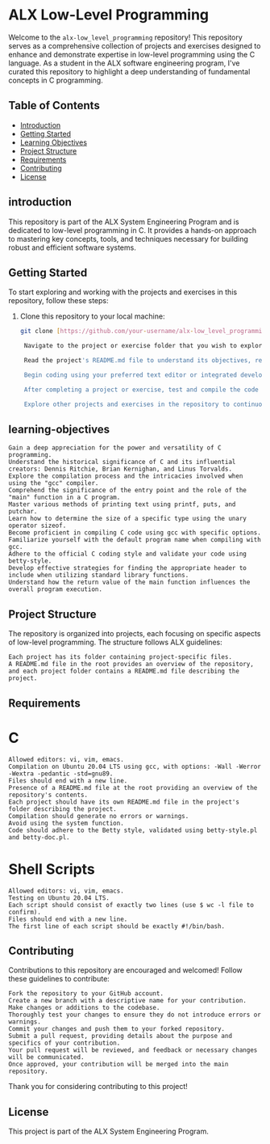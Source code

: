 # ALX Low-Level Programming

Welcome to the `alx-low_level_programming` repository! This repository serves as a comprehensive collection of projects and exercises designed to enhance and demonstrate expertise in low-level programming using the C language. As a student in the ALX software engineering program, I've curated this repository to highlight a deep understanding of fundamental concepts in C programming.

## Table of Contents

- [Introduction](#introduction)
- [Getting Started](#getting-started)
- [Learning Objectives](#learning-objectives)
- [Project Structure](#project-structure)
- [Requirements](#requirements)
- [Contributing](#contributing)
- [License](#license)

## introduction

This repository is part of the ALX System Engineering Program and is dedicated to low-level programming in C. It provides a hands-on approach to mastering key concepts, tools, and techniques necessary for building robust and efficient software systems.

## Getting Started

To start exploring and working with the projects and exercises in this repository, follow these steps:

1. Clone this repository to your local machine:
   ```bash
   git clone [https://github.com/your-username/alx-low_level_programming.git](https://github.com/Habib1001-m/alx-low_level_programming)

    Navigate to the project or exercise folder that you wish to explore.

    Read the project's README.md file to understand its objectives, requirements, and any additional instructions.

    Begin coding using your preferred text editor or integrated development environment (IDE).

    After completing a project or exercise, test and compile the code following the provided instructions.

    Explore other projects and exercises in the repository to continuously enhance your C programming skills.

## learning-objectives

    Gain a deep appreciation for the power and versatility of C programming.
    Understand the historical significance of C and its influential creators: Dennis Ritchie, Brian Kernighan, and Linus Torvalds.
    Explore the compilation process and the intricacies involved when using the "gcc" compiler.
    Comprehend the significance of the entry point and the role of the "main" function in a C program.
    Master various methods of printing text using printf, puts, and putchar.
    Learn how to determine the size of a specific type using the unary operator sizeof.
    Become proficient in compiling C code using gcc with specific options.
    Familiarize yourself with the default program name when compiling with gcc.
    Adhere to the official C coding style and validate your code using betty-style.
    Develop effective strategies for finding the appropriate header to include when utilizing standard library functions.
    Understand how the return value of the main function influences the overall program execution.

## Project Structure

The repository is organized into projects, each focusing on specific aspects of low-level programming. The structure follows ALX guidelines:

    Each project has its folder containing project-specific files.
    A README.md file in the root provides an overview of the repository, and each project folder contains a README.md file describing the project.

## Requirements
# C

    Allowed editors: vi, vim, emacs.
    Compilation on Ubuntu 20.04 LTS using gcc, with options: -Wall -Werror -Wextra -pedantic -std=gnu89.
    Files should end with a new line.
    Presence of a README.md file at the root providing an overview of the repository's contents.
    Each project should have its own README.md file in the project's folder describing the project.
    Compilation should generate no errors or warnings.
    Avoid using the system function.
    Code should adhere to the Betty style, validated using betty-style.pl and betty-doc.pl.

# Shell Scripts

    Allowed editors: vi, vim, emacs.
    Testing on Ubuntu 20.04 LTS.
    Each script should consist of exactly two lines (use $ wc -l file to confirm).
    Files should end with a new line.
    The first line of each script should be exactly #!/bin/bash.

## Contributing

Contributions to this repository are encouraged and welcomed! Follow these guidelines to contribute:

    Fork the repository to your GitHub account.
    Create a new branch with a descriptive name for your contribution.
    Make changes or additions to the codebase.
    Thoroughly test your changes to ensure they do not introduce errors or warnings.
    Commit your changes and push them to your forked repository.
    Submit a pull request, providing details about the purpose and specifics of your contribution.
    Your pull request will be reviewed, and feedback or necessary changes will be communicated.
    Once approved, your contribution will be merged into the main repository.

Thank you for considering contributing to this project!

## License
This project is part of the ALX System Engineering Program.
